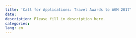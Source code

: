 ```yaml
---
title: 'Call for Applications: Travel Awards to AGM 2017'
date:
description: Please fill in description here.
categories:
lang: en
---
```

